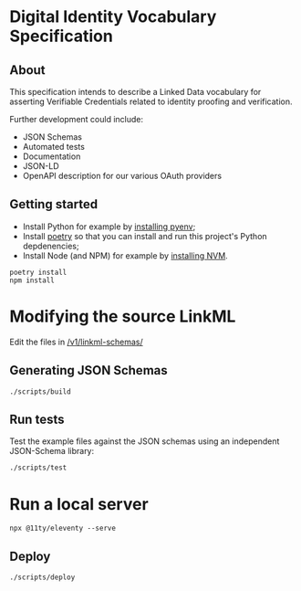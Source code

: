 # Digital Identity Vocabulary Specification

## About

This specification intends to describe a Linked Data vocabulary for asserting Verifiable Credentials related to identity proofing and verification.

Further development could include:

* JSON Schemas
* Automated tests
* Documentation
* JSON-LD
* OpenAPI description for our various OAuth providers

## Getting started

* Install Python for example by [installing pyenv](https://briansunter.com/blog/python-setup-pyenv-poetry/#initial-setup);
* Install [poetry](https://python-poetry.org/docs/) so that you can install and run this project's Python depdenencies;
* Install Node (and NPM) for example by [installing NVM](https://github.com/nvm-sh/nvm#installing-and-updating).

```
poetry install
npm install
```

# Modifying the source LinkML

Edit the files in [/v1/linkml-schemas/](./v1/linkml-schemas/)

## Generating JSON Schemas

```
./scripts/build
```

## Run tests

Test the example files against the JSON schemas using an independent JSON-Schema library:

```
./scripts/test
```

# Run a local server

```
npx @11ty/eleventy --serve
```

## Deploy

```
./scripts/deploy
```
